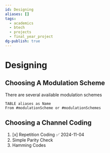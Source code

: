```yaml
---
id: Designing
aliases: []
tags:
  - academics
  - btech
  - projects
  - final_year_project
dg-publish: true
---
```

# Designing 
## Choosing A Modulation Scheme 
There are several available modulation schemes 

```dataview
TABLE aliases as Name
From #modulationScheme or #modulationSchemes 

```

## Choosing a Channel Coding
1. [x] Repetition Coding ✅ 2024-11-04
2. Simple Parity Check
3. Hamming Codes 

